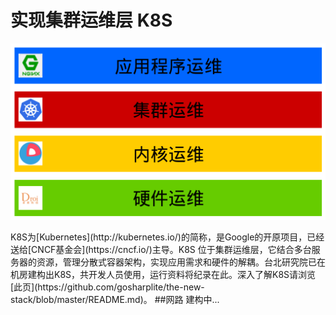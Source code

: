# 实现集群运维层 K8S
<p align="center">
<img src="https://raw.githubusercontent.com/gosharplite/realize-k8s/master/new-stack.png" width="600">
</p>
K8S为[Kubernetes](http://kubernetes.io/)的简称，是Google的开原项目，已经送给[CNCF基金会](https://cncf.io/)主导。K8S 位于集群运维层，它结合多台服务器的资源，管理分散式容器架构，实现应用需求和硬件的解耦。台北研究院已在机房建构出K8S，共开发人员使用，运行资料将纪录在此。深入了解K8S请浏览[此页](https://github.com/gosharplite/the-new-stack/blob/master/README.md)。
##网路
建构中...
